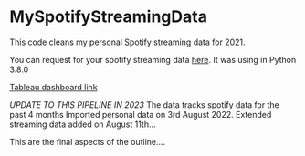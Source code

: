 # MySpotifyStreamingData
This code cleans my personal Spotify streaming data for 2021. 

You can request for your spotify streaming data [here](https://www.spotify.com/ca-en/account/privacy/).
It was using in Python 3.8.0


[Tableau dashboard link](https://public.tableau.com/app/profile/abiodun.gbadamosi/viz/SpotifyPREMIUMDashboard_16357161588270/PremiumDashboard)


_UPDATE TO THIS PIPELINE IN 2023_
The data tracks spotify data for the past 4 months
Imported personal data on 3rd August 2022.
Extended streaming data added on August 11th... 

This are the final aspects of the outline....

